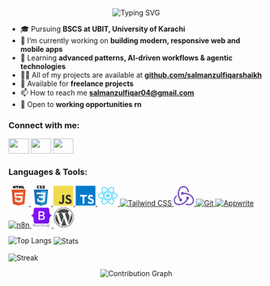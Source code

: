 <!-- Typing Animation -->
<div align="center">
  <img src="https://readme-typing-svg.demolab.com?font=Fira+Code&weight=600&size=28&pause=900&center=true&vCenter=true&width=750&lines=Hi,+I'm+Salman+Zulfiqar;Full-Stack+Web+%26+App+Developer+in+the+making;CS+Undergrad+%40+UBIT%2C+University+of+Karachi;AI+Enthusiast" alt="Typing SVG" />
</div>

<!-- About Me -->
- 🎓 Pursuing **BSCS at UBIT, University of Karachi**  
- 🔭 I’m currently working on **building modern, responsive web and mobile apps**  
- 🌱 Learning **advanced patterns, AI-driven workflows & agentic technologies**  
- 👨‍💻 All of my projects are available at **[github.com/salmanzulfiqarshaikh](https://github.com/salmanzulfiqarshaikh)**  
- 🏢 Available for **freelance projects**  
- 📫 How to reach me **salmanzulfiqar04@gmail.com**  
- 👔 Open to **working opportunities rn**

<!-- Social Links -->
<h3 align="left">Connect with me:</h3>
<p align="left">
  <a href="https://x.com/salmanzulf86556" target="_blank" rel="noreferrer"><img src="https://raw.githubusercontent.com/rahuldkjain/github-profile-readme-generator/master/src/images/icons/Social/twitter.svg" height="30" width="40" /></a>
  <a href="https://pk.linkedin.com/in/salmanzulfiqarshaikh" target="_blank" rel="noreferrer"><img src="https://raw.githubusercontent.com/rahuldkjain/github-profile-readme-generator/master/src/images/icons/Social/linked-in-alt.svg" height="30" width="40" /></a>
  <a href="https://www.instagram.com/salmanzulfiqar_" target="_blank" rel="noreferrer"><img src="https://raw.githubusercontent.com/rahuldkjain/github-profile-readme-generator/master/src/images/icons/Social/instagram.svg" height="30" width="40" /></a>
</p>

<!-- Languages & Tools -->
<h3 align="left">Languages & Tools:</h3>
<p align="left">
  <!-- HTML -->
  <a href="https://developer.mozilla.org/docs/Web/HTML">
    <img src="https://raw.githubusercontent.com/devicons/devicon/master/icons/html5/html5-original-wordmark.svg" width="40" height="40" alt="HTML"/>
  </a>
  <!-- CSS -->
  <a href="https://developer.mozilla.org/docs/Web/CSS">
    <img src="https://raw.githubusercontent.com/devicons/devicon/master/icons/css3/css3-original-wordmark.svg" width="40" height="40" alt="CSS"/>
  </a>
  <!-- JavaScript -->
  <a href="https://developer.mozilla.org/docs/Web/JavaScript">
    <img src="https://raw.githubusercontent.com/devicons/devicon/master/icons/javascript/javascript-original.svg" width="40" height="40" alt="JavaScript"/>
  </a>
  <!-- TypeScript -->
  <a href="https://www.typescriptlang.org">
    <img src="https://raw.githubusercontent.com/devicons/devicon/master/icons/typescript/typescript-original.svg" width="40" height="40" alt="TypeScript"/>
  </a>
  <!-- React -->
  <a href="https://react.dev/">
    <img src="https://raw.githubusercontent.com/devicons/devicon/master/icons/react/react-original.svg" width="40" height="40" alt="React"/>
  </a>
  <!-- Tailwind -->
  <a href="https://tailwindcss.com/">
    <img src="https://www.vectorlogo.zone/logos/tailwindcss/tailwindcss-icon.svg" width="40" height="40" alt="Tailwind CSS"/>
  </a>
  <!-- Redux -->
  <a href="https://redux.js.org">
    <img src="https://raw.githubusercontent.com/devicons/devicon/master/icons/redux/redux-original.svg" width="40" height="40" alt="Redux"/>
  </a>
  <!-- Git -->
  <a href="https://git-scm.com">
    <img src="https://www.vectorlogo.zone/logos/git-scm/git-scm-icon.svg" width="40" height="40" alt="Git"/>
  </a>
  <!-- Appwrite -->
<a href="https://appwrite.io" target="_blank" rel="noreferrer">
  <img src="https://cdn.jsdelivr.net/gh/devicons/devicon/icons/appwrite/appwrite-original.svg" width="40" height="40" alt="Appwrite"/>
</a>


  <!-- n8n -->
  <a href="https://n8n.io" target="_blank" rel="noreferrer">
    <img src="https://n8n.io/favicon.ico" alt="n8n" width="40" height="40"/>
  </a>
  <!-- Bootstrap -->
  <a href="https://getbootstrap.com/">
    <img src="https://raw.githubusercontent.com/devicons/devicon/master/icons/bootstrap/bootstrap-original-wordmark.svg" width="40" height="40" alt="Bootstrap"/>
  </a>
  <!-- WordPress -->
  <a href="https://wordpress.org" target="_blank" rel="noreferrer">
    <img src="https://raw.githubusercontent.com/devicons/devicon/master/icons/wordpress/wordpress-plain.svg" width="40" height="40" alt="WordPress"/>
  </a>
</p>





<!-- Stats -->
<p>
  <img align="left" src="https://github-readme-stats.vercel.app/api/top-langs?username=salmanzulfiqarshaikh&show_icons=true&locale=en&layout=compact&theme=tokyonight" alt="Top Langs" />
</p>
<p>&nbsp;<img align="center" src="https://github-readme-stats.vercel.app/api?username=salmanzulfiqarshaikh&show_icons=true&locale=en&theme=tokyonight" alt="Stats" /></p>
<p><img align="center" src="https://github-readme-streak-stats.herokuapp.com/?user=salmanzulfiqarshaikh&theme=tokyonight" alt="Streak" /></p>

<!-- Contribution Graph -->
<div align="center">
  <img src="https://github-readme-activity-graph.vercel.app/graph?username=salmanzulfiqarshaikh&theme=tokyo-night&hide_border=true&area=true" alt="Contribution Graph" />
</div>
